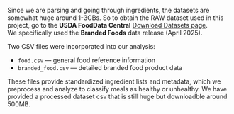 Since we are parsing and going through ingredients, the datasets are somewhat huge around 1-3GBs. So to obtain the RAW dataset used in this project, go to the **USDA FoodData Central** [Download Datasets page]([https://fdc.nal.usda.gov/download-datasets](https://fdc.nal.usda.gov/fdc-datasets/FoodData_Central_branded_food_csv_2025-04-24.zip)).  
We specifically used the **Branded Foods** data release (April 2025).  

Two CSV files were incorporated into our analysis:  
- `food.csv` — general food reference information  
- `branded_food.csv` — detailed branded food product data  

These files provide standardized ingredient lists and metadata, which we preprocess and analyze to classify meals as healthy or unhealthy. We have provided a processed dataset csv that is still huge but downloadble around 500MB.
